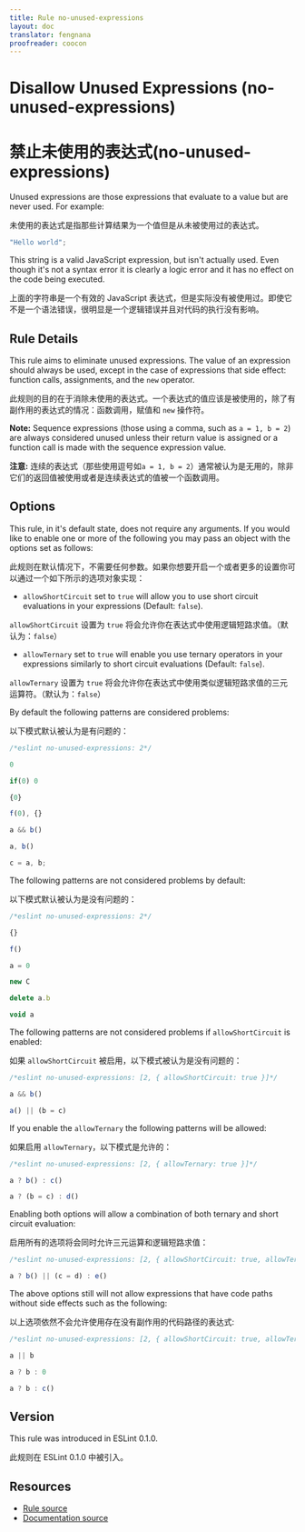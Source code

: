 ```yaml
---
title: Rule no-unused-expressions
layout: doc
translator: fengnana
proofreader: coocon 
---
```

<!-- Note: No pull requests accepted for this file. See README.md in the root directory for details. -->

# Disallow Unused Expressions (no-unused-expressions)

# 禁止未使用的表达式(no-unused-expressions)

Unused expressions are those expressions that evaluate to a value but are never used. For example:

未使用的表达式是指那些计算结果为一个值但是从未被使用过的表达式。

```js
"Hello world";
```

This string is a valid JavaScript expression, but isn't actually used. Even though it's not a syntax error it is clearly a logic error and it has no effect on the code being executed.

上面的字符串是一个有效的 JavaScript 表达式，但是实际没有被使用过。即使它不是一个语法错误，很明显是一个逻辑错误并且对代码的执行没有影响。

## Rule Details

This rule aims to eliminate unused expressions. The value of an expression should always be used, except in the case of expressions that side effect: function calls, assignments, and the `new` operator.

此规则的目的在于消除未使用的表达式。一个表达式的值应该是被使用的，除了有副作用的表达式的情况：函数调用，赋值和 `new` 操作符。

**Note:** Sequence expressions (those using a comma, such as `a = 1, b = 2`) are always considered unused unless their return value is assigned or a function call is made with the sequence expression value.

**注意:** 连续的表达式（那些使用逗号如`a = 1, b = 2`）通常被认为是无用的，除非它们的返回值被使用或者是连续表达式的值被一个函数调用。

## Options

This rule, in it's default state, does not require any arguments. If you would like to enable one or more of the following you may pass an object with the options set as follows:

此规则在默认情况下，不需要任何参数。如果你想要开启一个或者更多的设置你可以通过一个如下所示的选项对象实现：

* `allowShortCircuit` set to `true` will allow you to use short circuit evaluations in your expressions (Default: `false`).

`allowShortCircuit` 设置为 `true` 将会允许你在表达式中使用逻辑短路求值。（默认为：`false`）

* `allowTernary` set to `true` will enable you use ternary operators in your expressions similarly to short circuit evaluations (Default: `false`).

`allowTernary` 设置为 `true` 将会允许你在表达式中使用类似逻辑短路求值的三元运算符。（默认为：`false`）

By default the following patterns are considered problems:

以下模式默认被认为是有问题的：

```js
/*eslint no-unused-expressions: 2*/

0

if(0) 0

{0}

f(0), {}

a && b()

a, b()

c = a, b;
```

The following patterns are not considered problems by default:

以下模式默认被认为是没有问题的：

```js
/*eslint no-unused-expressions: 2*/

{}

f()

a = 0

new C

delete a.b

void a
```

The following patterns are not considered problems if `allowShortCircuit` is enabled:

如果 `allowShortCircuit` 被启用，以下模式被认为是没有问题的：

```js
/*eslint no-unused-expressions: [2, { allowShortCircuit: true }]*/

a && b()

a() || (b = c)
```

If you enable the `allowTernary` the following patterns will be allowed:

如果启用 `allowTernary`，以下模式是允许的：

```js
/*eslint no-unused-expressions: [2, { allowTernary: true }]*/

a ? b() : c()

a ? (b = c) : d()
```

Enabling both options will allow a combination of both ternary and short circuit evaluation:

启用所有的选项将会同时允许三元运算和逻辑短路求值：

```js
/*eslint no-unused-expressions: [2, { allowShortCircuit: true, allowTernary: true }]*/

a ? b() || (c = d) : e()
```

The above options still will not allow expressions that have code paths without side effects such as the following:

以上选项依然不会允许使用存在没有副作用的代码路径的表达式:

```js
/*eslint no-unused-expressions: [2, { allowShortCircuit: true, allowTernary: true }]*/

a || b

a ? b : 0

a ? b : c()
```

## Version

This rule was introduced in ESLint 0.1.0.

此规则在 ESLint 0.1.0 中被引入。

## Resources

* [Rule source](https://github.com/eslint/eslint/tree/master/lib/rules/no-unused-expressions.js)
* [Documentation source](https://github.com/eslint/eslint/tree/master/docs/rules/no-unused-expressions.md)
